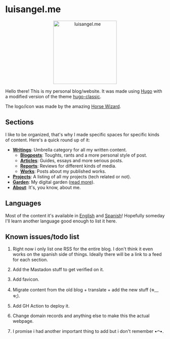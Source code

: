 # luisangel.me

<p align="center">
 <a href="https://github.com/LinkSake/metwo">
  <img src="public/img/logo.png" height="200" alt="luisangel.me">
 </a>
</p>

Hello there! This is my personal blog/website. It was made using [Hugo](https://gohugo.io/) with a modified version of the theme [hugo-classic](https://github.com/goodroot/hugo-classics).

The logo/icon was made by the amazing [Horse Wizard](http://instagram.com/horse.wizard).

## Sections

I like to be organized, that's why I made specific spaces for specific kinds of content. Here's a quick round up of it:

- [**Writings**](https://luisangel.me/writings): Umbrella category for all my written content.
  - [**Blogposts**](https://luisangel.me/writings/blogposts): Toughts, rants and a more personal style of post.
  - [**Articles**](https://luisangel.me/writings/articles): Guides, essays and more serious posts.
  - [**Reports**](https://luisangel.me/writings/reports): Reviews for different kinds of media.
  - [**Works**](https://luisangel.me/writings/works): Posts about my published works.
- [**Projects**](https://luisangel.me/projects): A listing of all my projects (tech related or not).
- [**Garden**](https://luisangel.me/garden): My digital garden ([read more](https://abyss.j3s.sh/hypha/digital_abyss)).
- [**About**](https://luisangel.me/about): It's, you know, about me.

## Languages

Most of the content it's available in [English](https://luisangel.me/en) and [Spanish](https://luisangel.me/es)! Hopefully someday I'll learn another language good enough to list it here.

## Known issues/todo list

1. Right now i only list one RSS for the entire blog. I don't think it even works on the spanish side of things. Ideally there will be a link to a feed for each section.

2. Add the Mastadon stuff to get verified on it.

3. Add favicon.

4. Migrate content from the old blog + translate + add the new stuff (𖦹﹏𖦹;).

5. Add GH Action to deploy it.

6. Change domain records and anything else to make this the actual webpage.

7. I promise i had another important thing to add but i don't remember •ᴖ•.
